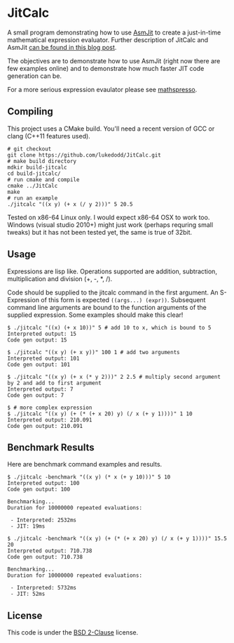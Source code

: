 JitCalc
=======

A small program demonstrating how to use [AsmJit](http://code.google.com/p/asmjit/) to create a just-in-time mathematical expression evaluator. Further description of JitCalc and AsmJit [can be found in this blog post](http://www.lukedodd.com/?p=337).


The objectives are to demonstrate how to use AsmJit (right now there are few examples online) and to demonstrate how much faster JIT code generation can be.

For a more serious expression evaulator please see [mathspresso](https://code.google.com/p/mathpresso/).

Compiling
---------

This project uses a CMake build. You'll need a recent version of GCC or clang (C++11 features used).

    # git checkout
    git clone https://github.com/lukedodd/JitCalc.git
    # make build directory
    mdkir build-jitcalc
    cd build-jitcalc/
    # run cmake and compile
    cmake ../JitCalc
    make
    # run an example
    ./jitcalc "((x y) (+ x (/ y 2)))" 5 20.5
    
Tested on x86-64 Linux only. I would expect x86-64 OSX to work too. Windows (visual studio 2010+) might just work (perhaps requring small tweaks) but it has not been tested yet, the same is true of 32bit.
    
Usage
-----


Expressions are lisp like. Operations supported are addition, subtraction, multiplication and division (+, -, *, /).

Code should be supplied to the jitcalc command in the first argument. An S-Expression of this form is expected `((args...) (expr))`. Subsequent command line arguments are bound to the function arguments of the supplied expression. Some examples should make this clear!

    $ ./jitcalc "((x) (+ x 10))" 5 # add 10 to x, which is bound to 5
    Interpreted output: 15
    Code gen output: 15

    $ ./jitcalc "((x y) (+ x y))" 100 1 # add two arguments
    Interpreted output: 101
    Code gen output: 101

    $ ./jitcalc "((x y) (+ x (* y 2)))" 2 2.5 # multiply second argument by 2 and add to first argument
    Interpreted output: 7
    Code gen output: 7

    $ # more complex expression
    $ ./jitcalc "((x y) (+ (* (+ x 20) y) (/ x (+ y 1))))" 1 10
    Interpreted output: 210.091
    Code gen output: 210.091

Benchmark Results
-----------------

Here are benchmark command examples and results.

    $ ./jitcalc -benchmark "((x y) (* x (+ y 10)))" 5 10
    Interpreted output: 100
    Code gen output: 100

    Benchmarking...
    Duration for 10000000 repeated evaluations:

     - Interpreted: 2532ms
     - JIT: 19ms 

    $ ./jitcalc -benchmark "((x y) (+ (* (+ x 20) y) (/ x (+ y 1))))" 15.5 20 
    Interpreted output: 710.738
    Code gen output: 710.738

    Benchmarking...
    Duration for 10000000 repeated evaluations:

     - Interpreted: 5732ms
     - JIT: 52ms
     
License
-------

This code is under the [BSD 2-Clause](http://opensource.org/licenses/BSD-2-Clause) license.
